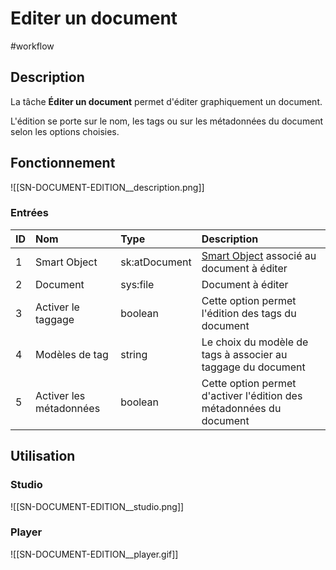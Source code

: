 # Editer un document

#workflow

## Description

La tâche **Éditer un document** permet d'éditer graphiquement un document.


L'édition se porte sur le nom, les tags ou sur les métadonnées du document selon les options choisies.

## Fonctionnement

![[SN-DOCUMENT-EDITION__description.png]]

### Entrées

| ID | Nom | Type | Description |
|:-|:-|:-|:-|
| 1 | Smart Object | sk:atDocument | [Smart Object](Glossaire.md#Smart%20Object) associé au document à éditer |
| 2 | Document | sys:file | Document à éditer |
| 3 | Activer le taggage | boolean | Cette option permet l'édition des tags du document |
| 4 | Modèles de tag | string | Le choix du modèle de tags à associer au taggage du document |
| 5 | Activer les métadonnées | boolean | Cette option permet d'activer l'édition des métadonnées du document |

## Utilisation

### Studio

![[SN-DOCUMENT-EDITION__studio.png]]

### Player

![[SN-DOCUMENT-EDITION__player.gif]]

